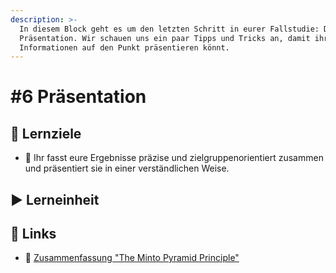 ```yaml
---
description: >-
  In diesem Block geht es um den letzten Schritt in eurer Fallstudie: Die
  Präsentation. Wir schauen uns ein paar Tipps und Tricks an, damit ihr eure
  Informationen auf den Punkt präsentieren könnt.
---
```


# \#6 Präsentation

## 🎯 Lernziele

* 🎯 Ihr fasst eure Ergebnisse präzise und zielgruppenorientiert zusammen und präsentiert sie in einer verständlichen Weise. 

## ▶ Lerneinheit

## 🔗 Links

* 🔗 [Zusammenfassung "The Minto Pyramid Principle"](https://www.dbai.tuwien.ac.at/staff/gatter/work/051104_The_Minto_Pyramid_Principle.pdf)

